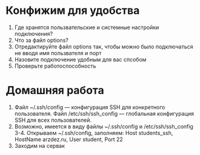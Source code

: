 # Конфижим для удобства

1. Где хранятся пользвательские и системные настройки подключения?
2. Что за файл options?
3. Отредактируйте файл options так, чтобы можно было подключаться не вводя имя пользвателя и порт
4. Назовите подключение удобным для вас спсобом
5. Проверьте работоспособность

# Домашняя работа
1. Файл ~/.ssh/config — конфигурация SSH для конкретного пользователя. Файл /etc/ssh/ssh_config — глобальная конфигурация SSH для всех пользователей.
2. Возможно, имеется в виду файлы ~/.ssh/config и /etc/ssh/ssh_config
3-4. Открываем ~/.ssh/config, заполняем: Host students_ssh, HostName arzdez.ru, User student, Port 22
5. Заходим на сервак
